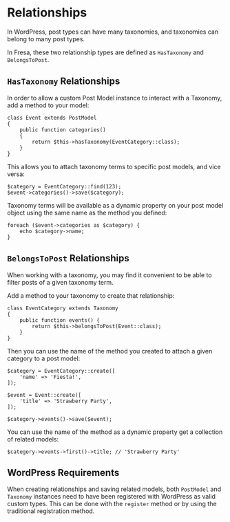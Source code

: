 # Relationships

In WordPress, post types can have many taxonomies, and taxonomies can belong to many post types.

In Fresa, these two relationship types are defined as `HasTaxonomy` and `BelongsToPost`.

## `HasTaxonomy` Relationships

In order to allow a custom Post Model instance to interact with a Taxonomy, add a method to your model:

    class Event extends PostModel
    {
        public function categories()
        {
            return $this->hasTaxonomy(EventCategory::class);
        }
    }

This allows you to attach taxonomy terms to specific post models, and vice versa:

    $category = EventCategory::find(123);
    $event->categories()->save($category);

Taxonomy terms will be available as a dynamic property on your post model object using the same name as the method you defined:

    foreach ($event->categories as $category) {
        echo $category->name;
    }

## `BelongsToPost` Relationships

When working with a taxonomy, you may find it convenient to be able to filter posts of a given taxonomy term.

Add a method to your taxonomy to create that relationship:

    class EventCategory extends Taxonomy
    {
        public function events() {
            return $this->belongsToPost(Event::class);
        }
    }

Then you can use the name of the method you created to attach a given category to a post model:

    $category = EventCategory::create([
        'name' => 'Fiesta!',
    ]);

    $event = Event::create([
        'title' => 'Strawberry Party',
    ]);

    $category->events()->save($event);

You can use the name of the method as a dynamic property get a collection of related models:

    $category->events->first()->title; // 'Strawberry Party'

## WordPress Requirements

When creating relationships and saving related models, both `PostModel` and `Taxonomy` instances need to have been registered with WordPress as valid custom types. This can be done with the `register` method or by using the traditional registration method.
